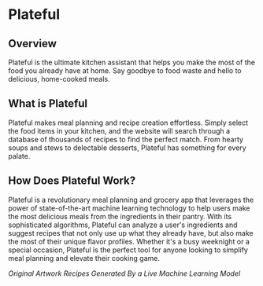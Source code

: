 # Plateful

## Overview 
Plateful is the ultimate kitchen assistant that helps you make the most of the food you already have at home. Say goodbye to food waste and hello to delicious, home-cooked meals.

## What is Plateful
Plateful makes meal planning and recipe creation effortless. Simply select the food items in your kitchen, and the website will search through a database of thousands of recipes to find the perfect match. From hearty soups and stews to delectable desserts, Plateful has something for every palate.

## How Does Plateful Work? 
Plateful is a revolutionary meal planning and grocery app that leverages the power of state-of-the-art machine learning technology to help users make the most delicious meals from the ingredients in their pantry. With its sophisticated algorithms, Plateful can analyze a user's ingredients and suggest recipes that not only use up what they already have, but also make the most of their unique flavor profiles. Whether it's a busy weeknight or a special occasion, Plateful is the perfect tool for anyone looking to simplify meal planning and elevate their cooking game.

*Original Artwork*
*Recipes Generated By a Live Machine Learning Model*
